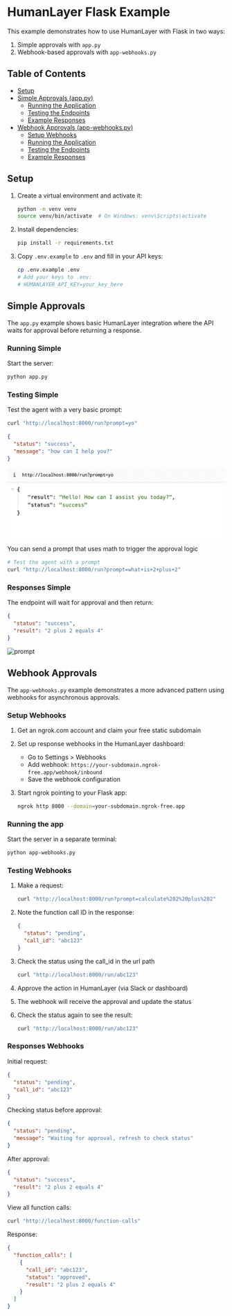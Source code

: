 # HumanLayer Flask Example

This example demonstrates how to use HumanLayer with Flask in two ways:

1. Simple approvals with `app.py`
2. Webhook-based approvals with `app-webhooks.py`

## Table of Contents

- [Setup](#setup)
- [Simple Approvals (app.py)](#simple-approvals)
  - [Running the Application](#running-simple)
  - [Testing the Endpoints](#testing-simple)
  - [Example Responses](#responses-simple)
- [Webhook Approvals (app-webhooks.py)](#webhook-approvals)
  - [Setup Webhooks](#setup-webhooks)
  - [Running the Application](#running-webhooks)
  - [Testing the Endpoints](#testing-webhooks)
  - [Example Responses](#responses-webhooks)

## Setup

1. Create a virtual environment and activate it:

   ```bash
   python -m venv venv
   source venv/bin/activate  # On Windows: venv\Scripts\activate
   ```

2. Install dependencies:

   ```bash
   pip install -r requirements.txt
   ```

3. Copy `.env.example` to `.env` and fill in your API keys:
   ```bash
   cp .env.example .env
   # Add your keys to .env:
   # HUMANLAYER_API_KEY=your_key_here
   ```

## Simple Approvals

The `app.py` example shows basic HumanLayer integration where the API waits for approval before returning a response.

### Running Simple

Start the server:

```bash
python app.py
```

### Testing Simple

Test the agent with a very basic prompt:

```bash
curl "http://localhost:8000/run?prompt=yo"
```

```json
{
  "status": "success",
  "message": "how can I help you?"
}
```

![prompt](./prompt.png)

You can send a prompt that uses math to trigger the approval logic

```bash
# Test the agent with a prompt
curl "http://localhost:8000/run?prompt=what+is+2+plus+2"
```

### Responses Simple

The endpoint will wait for approval and then return:

```json
{
  "status": "success",
  "result": "2 plus 2 equals 4"
}
```

![prompt](./prompt-with-tools.png)

## Webhook Approvals

The `app-webhooks.py` example demonstrates a more advanced pattern using webhooks for asynchronous approvals.

### Setup Webhooks

1. Get an ngrok.com account and claim your free static subdomain

2. Set up response webhooks in the HumanLayer dashboard:

   - Go to Settings > Webhooks
   - Add webhook: `https://your-subdomain.ngrok-free.app/webhook/inbound`
   - Save the webhook configuration

3. Start ngrok pointing to your Flask app:
   ```bash
   ngrok http 8000 --domain=your-subdomain.ngrok-free.app
   ```

### Running the app

Start the server in a separate terminal:

```bash
python app-webhooks.py
```

### Testing Webhooks

1. Make a request:

   ```bash
   curl "http://localhost:8000/run?prompt=calculate%202%20plus%202"
   ```

2. Note the function call ID in the response:

   ```json
   {
     "status": "pending",
     "call_id": "abc123"
   }
   ```

3. Check the status using the call_id in the url path

   ```bash
   curl "http://localhost:8000/run/abc123"
   ```

4. Approve the action in HumanLayer (via Slack or dashboard)

5. The webhook will receive the approval and update the status

6. Check the status again to see the result:
   ```bash
   curl "http://localhost:8000/run/abc123"
   ```

### Responses Webhooks

Initial request:

```json
{
  "status": "pending",
  "call_id": "abc123"
}
```

Checking status before approval:

```json
{
  "status": "pending",
  "message": "Waiting for approval, refresh to check status"
}
```

After approval:

```json
{
  "status": "success",
  "result": "2 plus 2 equals 4"
}
```

View all function calls:

```bash
curl "http://localhost:8000/function-calls"
```

Response:

```json
{
  "function_calls": [
    {
      "call_id": "abc123",
      "status": "approved",
      "result": "2 plus 2 equals 4"
    }
  ]
}
```
